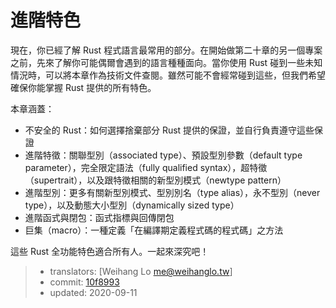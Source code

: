 # 進階特色

現在，你已經了解 Rust 程式語言最常用的部分。在開始做第二十章的另一個專案之前，先來了解你可能偶爾會遇到的語言種種面向。當你使用 Rust 碰到一些未知情況時，可以將本章作為技術文件查閱。雖然可能不會經常碰到這些，但我們希望確保你能掌握 Rust 提供的所有特色。

本章涵蓋：

* 不安全的 Rust：如何選擇捨棄部分 Rust 提供的保證，並自行負責遵守這些保證
* 進階特徵：關聯型別（associated type）、預設型別參數（default type parameter），完全限定語法（fully qualified syntax），超特徵（supertrait），以及跟特徵相關的新型別模式（newtype pattern）
* 進階型別：更多有關新型別模式、型別別名（type alias），永不型別（never type），以及動態大小型別（dynamically sized type）
* 進階函式與閉包：函式指標與回傳閉包
* 巨集（macro）：一種定義「在編譯期定義程式碼的程式碼」之方法

這些 Rust 全功能特色適合所有人。一起來深究吧！

> - translators: [Weihang Lo <me@weihanglo.tw>]
> - commit: [10f8993](https://github.com/rust-lang/book/blob/10f89936b02dc366a2d0b34083b97cadda9e0ce4/src/ch19-00-advanced-features.md)
> - updated: 2020-09-11
